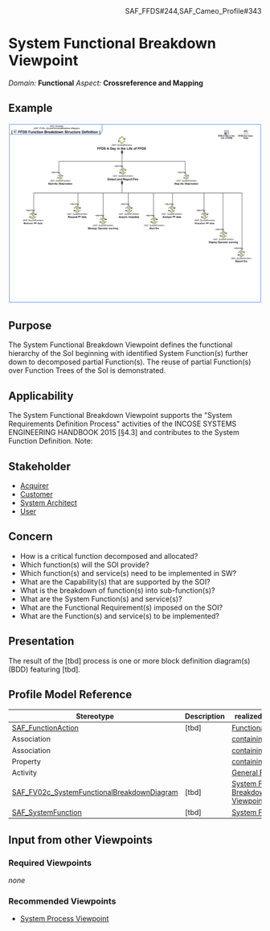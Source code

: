 <div align="right">SAF_FFDS#244,SAF_Cameo_Profile#343</div>

# System Functional Breakdown Viewpoint
*Domain:* **Functional** *Aspect:* **Crossreference and Mapping**
## Example
![FFDS Function Breakdown Structure Definition](../diagrams/FFDS-Function-Breakdown-Structure-Definition.svg)
## Purpose
The System Functional Breakdown Viewpoint defines the functional hierarchy of the SoI beginning with identified System Function(s) further down to decomposed partial Function(s). The reuse of partial Function(s) over Function Trees of the SoI is demonstrated.
## Applicability
The System Functional Breakdown Viewpoint supports the "System Requirements Definition Process" activities of the INCOSE SYSTEMS ENGINEERING HANDBOOK 2015 [§4.3] and contributes to the System Function Definition.
Note:
## Stakeholder
* [Acquirer](../stakeholders.md#Acquirer)
* [Customer](../stakeholders.md#Customer)
* [System Architect](../stakeholders.md#System-Architect)
* [User](../stakeholders.md#User)
## Concern
* How is a critical function decomposed and allocated?
* Which function(s) will the SOI provide?
* Which function(s) and service(s) need to be implemented in SW?
* What are the Capability(s) that are supported by the SOI?
* What is the breakdown of function(s) into sub-function(s)?
* What are the System Function(s) and service(s)?
* What are the Functional Requirement(s) imposed on the SOI?
* What are the Function(s) and service(s) to be implemented?
## Presentation
The result of the [tbd] process is one or more block definition diagram(s) (BDD) featuring [tbd].

## Profile Model Reference
|Stereotype | Description|realized Concept
|---|---|---|
|[SAF_FunctionAction](../stereotypes.md#SAF_FunctionAction)|[tbd]|[Functional Usage](../concepts.md#Functional-Usage)|
|Association||[containingGFC](../concepts.md#containingGFC)|
|Association||[containingFCusage](../concepts.md#containingFCusage)|
|Property||[containingFCusage](../concepts.md#containingFCusage)|
|Activity||[General Function](../concepts.md#General-Function)|
|[SAF_FV02c_SystemFunctionalBreakdownDiagram](../stereotypes.md#SAF_FV02c_SystemFunctionalBreakdownDiagram)|[tbd]|[System Functional Breakdown Viewpoint](../concepts.md#System-Functional-Breakdown-Viewpoint)|
|[SAF_SystemFunction](../stereotypes.md#SAF_SystemFunction)|[tbd]|[System Function](../concepts.md#System-Function)|
## Input from other Viewpoints
### Required Viewpoints
*none*
### Recommended Viewpoints
* [System Process Viewpoint](System-Process-Viewpoint.md)
